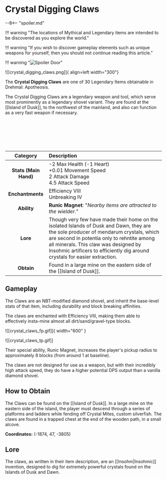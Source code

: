 # Crystal Digging Claws

--8<-- "spoiler.md"

!!! warning "The locations of Mythical and Legendary items are intended to be discovered as you explore the world."

!!! warning "If you wish to discover gameplay elements such as unique weapons for yourself, then you should not continue reading this article."

!!! warning "![Spoiler Door](/assets/img/spoiler_door.png)"

![[crystal_digging_claws.png]]{ align=left width="300"}

The **Crystal Digging Claws** are one of 30 Legendary Items obtainable in Drehmal: Apotheosis.

The Crystal Digging Claws are a legendary weapon and tool, which serve most prominently as a legendary shovel variant. They are found at the [[Island of Dusk]], to the northwest of the mainland, and also can function as a very fast weapon if necessary.

<br> <br> <br> <br> <br>

| Category | Description                 |
|:--------------------------------:|:-----------------------------------------------------------------------------------------------------------------------------------------------------------------------------|
| **Stats (Main Hand)**         | -2 Max Health (-1 Heart) <br> +0.01 Movement Speed <br> 2 Attack Damage <br> 4.5 Attack Speed            |
| **Enchantments**              | Efficiency VIII <br> Unbreaking IV |
| **Ability**                   | **Runic Magnet**: "*Nearby items are attracted to the wielder.*" |
| **Lore**                      | Though very few have made their home on the isolated Islands of Dusk and Dawn, they are the sole producer of mendarum crystals, which are second in potentia only to rehntite among all minerals. This claw was designed by Insohmic artificers to efficiently dig around crystals for easier extraction. |
| **Obtain**                    | Found in a large mine on the eastern side of the [[Island of Dusk]].   |

## Gameplay
The Claws are an NBT-modified diamond shovel, and inherit the base-level stats of that item, including durability and block breaking affinities.

The claws are enchanted with Efficiency VIII, making them able to effectively insta-mine almost all dirt/sand/gravel-type blocks. 

![[crystal_claws_fp.gif]]{ width="600" }

![[crystal_claws_tp.gif]]

Their special ability, Runic Magnet, increases the player's pickup radius to approximately 8 blocks (from around 1 at baseline).

The claws are not designed for use as a weapon, but with their incredibly high attack speed, they do have a higher potential DPS output than a vanilla diamond shovel.

## How to Obtain
The Claws can be found on the [[Island of Dusk]]. In a large mine on the eastern side of the island, the player must descend through a series of platforms and ladders while fending off Crystal Mites, custom silverfish. The claws are found in a trapped chest at the end of the wooden path, in a small alcove.

**Coordinates:** (-1874, 47, -3805)

## Lore
The claws, as written in their item description, are an [[Insohm|Insohmic]] invention, designed to dig for extremely powerful crystals found on the Islands of Dusk and Dawn.